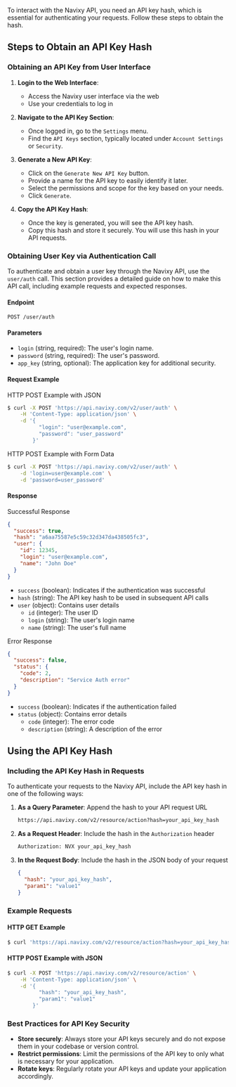 
To interact with the Navixy API, you need an API key hash, which is essential for authenticating your requests. Follow these steps to obtain the hash.

## Steps to Obtain an API Key Hash

### Obtaining an API Key from User Interface

1. **Login to the Web Interface**:
    - Access the Navixy user interface via the web
    - Use your credentials to log in

1. **Navigate to the API Key Section**:
    - Once logged in, go to the `Settings` menu.
    - Find the `API Keys` section, typically located under `Account Settings` or `Security`.

1. **Generate a New API Key**:
    - Click on the `Generate New API Key` button.
    - Provide a name for the API key to easily identify it later.
    - Select the permissions and scope for the key based on your needs.
    - Click `Generate`.

1. **Copy the API Key Hash**:
    - Once the key is generated, you will see the API key hash.
    - Copy this hash and store it securely. You will use this hash in your API requests.

### Obtaining User Key via Authentication Call

To authenticate and obtain a user key through the Navixy API, use the `user/auth` call. This section provides a detailed guide on how to make this API call, including example requests and expected responses.

#### Endpoint

```
POST /user/auth
```

#### Parameters

- `login` (string, required): The user's login name.
- `password` (string, required): The user's password.
- `app_key` (string, optional): The application key for additional security.

#### Request Example

HTTP POST Example with JSON

```sh
$ curl -X POST 'https://api.navixy.com/v2/user/auth' \
    -H 'Content-Type: application/json' \
    -d '{
          "login": "user@example.com",
          "password": "user_password"
        }'
```

HTTP POST Example with Form Data

```sh
$ curl -X POST 'https://api.navixy.com/v2/user/auth' \
    -d 'login=user@example.com' \
    -d 'password=user_password'
```

#### Response

Successful Response

```json
{
  "success": true,
  "hash": "a6aa75587e5c59c32d347da438505fc3",
  "user": {
    "id": 12345,
    "login": "user@example.com",
    "name": "John Doe"
  }
}
```

- `success` (boolean): Indicates if the authentication was successful
- `hash` (string): The API key hash to be used in subsequent API calls
- `user` (object): Contains user details
  - `id` (integer): The user ID
  - `login` (string): The user's login name
  - `name` (string): The user's full name

Error Response

```json
{
  "success": false,
  "status": {
    "code": 2,
    "description": "Service Auth error"
  }
}
```

- `success` (boolean): Indicates if the authentication failed
- `status` (object): Contains error details
  - `code` (integer): The error code
  - `description` (string): A description of the error


## Using the API Key Hash

### Including the API Key Hash in Requests

To authenticate your requests to the Navixy API, include the API key hash in one of the following ways:

1. **As a Query Parameter**: Append the hash to your API request URL
   ```sh
   https://api.navixy.com/v2/resource/action?hash=your_api_key_hash
   ```

1. **As a Request Header**: Include the hash in the `Authorization` header
   ```sh
   Authorization: NVX your_api_key_hash
   ```

1. **In the Request Body**: Include the hash in the JSON body of your request
   ```json
   {
     "hash": "your_api_key_hash",
     "param1": "value1"
   }
   ```

### Example Requests

#### HTTP GET Example

```sh
$ curl 'https://api.navixy.com/v2/resource/action?hash=your_api_key_hash'
```

#### HTTP POST Example with JSON

```sh
$ curl -X POST 'https://api.navixy.com/v2/resource/action' \
    -H 'Content-Type: application/json' \
    -d '{
          "hash": "your_api_key_hash",
          "param1": "value1"
        }'
```

### Best Practices for API Key Security

- **Store securely**: Always store your API keys securely and do not expose them in your codebase or version control.
- **Restrict permissions**: Limit the permissions of the API key to only what is necessary for your application.
- **Rotate keys**: Regularly rotate your API keys and update your application accordingly.

